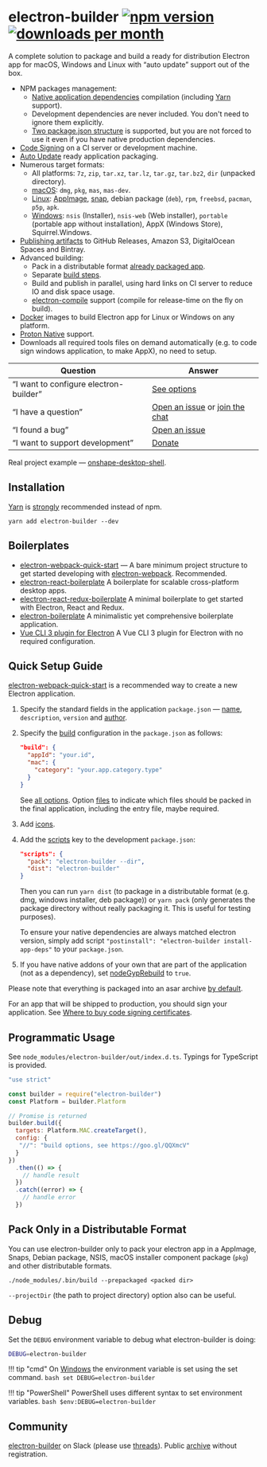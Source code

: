 # electron-builder [![npm version](https://img.shields.io/npm/v/electron-builder.svg?label=latest)](https://yarn.pm/electron-builder) [![downloads per month](https://img.shields.io/npm/dm/electron-builder.svg)](https://yarn.pm/electron-builder)
A complete solution to package and build a ready for distribution Electron app for macOS, Windows and Linux with “auto update” support out of the box.

* NPM packages management:
    * [Native application dependencies](https://electron.atom.io/docs/tutorial/using-native-node-modules/) compilation (including [Yarn](http://yarnpkg.com/) support).
    * Development dependencies are never included. You don't need to ignore them explicitly.
    * [Two package.json structure](tutorials/two-package-structure.md) is supported, but you are not forced to use it even if you have native production dependencies.
* [Code Signing](code-signing.md) on a CI server or development machine.
* [Auto Update](auto-update.md) ready application packaging.
* Numerous target formats:
    * All platforms: `7z`, `zip`, `tar.xz`, `tar.lz`, `tar.gz`, `tar.bz2`, `dir` (unpacked directory).
    * [macOS](configuration/mac.md#MacConfiguration-target): `dmg`, `pkg`, `mas`, `mas-dev`.
    * [Linux](configuration/linux.md#LinuxConfiguration-target): [AppImage](http://appimage.org), [snap](http://snapcraft.io), debian package (`deb`), `rpm`, `freebsd`, `pacman`, `p5p`, `apk`.
    * [Windows](configuration/win.md#WindowsConfiguration-target): `nsis` (Installer), `nsis-web` (Web installer), `portable` (portable app without installation), AppX (Windows Store), Squirrel.Windows.
* [Publishing artifacts](configuration/publish.md) to GitHub Releases, Amazon S3, DigitalOcean Spaces and Bintray.
* Advanced building:
    * Pack in a distributable format [already packaged app](#pack-only-in-a-distributable-format).
    * Separate [build steps](https://github.com/electron-userland/electron-builder/issues/1102#issuecomment-271845854).
    * Build and publish in parallel, using hard links on CI server to reduce IO and disk space usage.
    * [electron-compile](https://github.com/electron/electron-compile) support (compile for release-time on the fly on build).
* [Docker](multi-platform-build.md#docker) images to build Electron app for Linux or Windows on any platform.
* [Proton Native](https://proton-native.js.org/) support.
* Downloads all required tools files on demand automatically (e.g. to code sign windows application, to make AppX), no need to setup.

| Question | Answer |
|--------|-------|
| “I want to configure electron-builder” | [See options](configuration/configuration.md) |
| “I have a question” | [Open an issue](https://github.com/electron-userland/electron-builder/issues) or [join the chat](https://slackin.electron.build) |
| “I found a bug” | [Open an issue](https://github.com/electron-userland/electron-builder/issues/new) |
| “I want to support development” | [Donate](donate.md) |

Real project example — [onshape-desktop-shell](https://github.com/develar/onshape-desktop-shell).

## Installation
[Yarn](http://yarnpkg.com/) is [strongly](https://github.com/electron-userland/electron-builder/issues/1147#issuecomment-276284477) recommended instead of npm.

`yarn add electron-builder --dev`

## Boilerplates

* [electron-webpack-quick-start](https://github.com/electron-userland/electron-webpack-quick-start) — A bare minimum project structure to get started developing with [electron-webpack](https://github.com/electron-userland/electron-webpack). Recommended.
* [electron-react-boilerplate](https://github.com/chentsulin/electron-react-boilerplate) A boilerplate for scalable cross-platform desktop apps.
* [electron-react-redux-boilerplate](https://github.com/jschr/electron-react-redux-boilerplate) A minimal boilerplate to get started with Electron, React and Redux.
* [electron-boilerplate](https://github.com/szwacz/electron-boilerplate) A minimalistic yet comprehensive boilerplate application.
* [Vue CLI 3 plugin for Electron](https://nklayman.github.io/vue-cli-plugin-electron-builder) A Vue CLI 3 plugin for Electron with no required configuration.

## Quick Setup Guide

[electron-webpack-quick-start](https://github.com/electron-userland/electron-webpack-quick-start) is a recommended way to create a new Electron application.

1. Specify the standard fields in the application `package.json` — [name](configuration/configuration.md#Metadata-name), `description`, `version` and [author](https://docs.npmjs.com/files/package.json#people-fields-author-contributors).

2. Specify the [build](configuration/configuration.md#configuration) configuration in the `package.json` as follows:
    ```json
    "build": {
      "appId": "your.id",
      "mac": {
        "category": "your.app.category.type"
      }
    }
    ```
   See [all options](configuration/configuration.md#configuration). Option [files](configuration/contents.md#files) to indicate which files should be packed in the final application, including the entry file, maybe required.

3. Add [icons](icons.md).

4. Add the [scripts](https://docs.npmjs.com/cli/run-script) key to the development `package.json`:
    ```json
    "scripts": {
      "pack": "electron-builder --dir",
      "dist": "electron-builder"
    }
    ```
    Then you can run `yarn dist` (to package in a distributable format (e.g. dmg, windows installer, deb package)) or `yarn pack` (only generates the package directory without really packaging it. This is useful for testing purposes).

    To ensure your native dependencies are always matched electron version, simply add script `"postinstall": "electron-builder install-app-deps"` to your `package.json`.

5. If you have native addons of your own that are part of the application (not as a dependency), set [nodeGypRebuild](/configuration/configuration#Configuration-nodeGypRebuild) to `true`.
   
Please note that everything is packaged into an asar archive [by default](configuration/configuration.md#Configuration-asar).

For an app that will be shipped to production, you should sign your application. See [Where to buy code signing certificates](code-signing.md#where-to-buy-code-signing-certificate).

## Programmatic Usage
See `node_modules/electron-builder/out/index.d.ts`. Typings for TypeScript is provided.

```js
"use strict"

const builder = require("electron-builder")
const Platform = builder.Platform

// Promise is returned
builder.build({
  targets: Platform.MAC.createTarget(),
  config: {
   "//": "build options, see https://goo.gl/QQXmcV"
  }
})
  .then(() => {
    // handle result
  })
  .catch((error) => {
    // handle error
  })
```

## Pack Only in a Distributable Format

You can use electron-builder only to pack your electron app in a AppImage, Snaps, Debian package, NSIS, macOS installer component package (`pkg`) 
and other distributable formats.

```
./node_modules/.bin/build --prepackaged <packed dir>
```

`--projectDir` (the path to project directory) option also can be useful.

## Debug

Set the `DEBUG` environment variable to debug what electron-builder is doing:
```bash
DEBUG=electron-builder
```

!!! tip "cmd"
    On [Windows](https://github.com/visionmedia/debug#windows-command-prompt-notes) the environment variable is set using the set command.
    ```bash
    set DEBUG=electron-builder
    ```
    
!!! tip "PowerShell"
    PowerShell uses different syntax to set environment variables.
    ```bash
    $env:DEBUG=electron-builder
    ```

## Community

[electron-builder](https://slackin.electron.build) on Slack (please use [threads](https://get.slack.help/hc/articles/115000769927-Message-threads)).
Public [archive](http://electron-builder.slackarchive.io) without registration.
